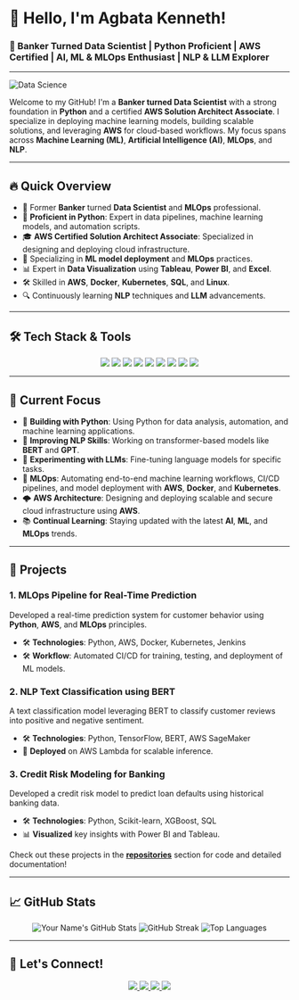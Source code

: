 # 👋 Hello, I'm Agbata Kenneth!

### 🚀 Banker Turned Data Scientist | Python Proficient | AWS Certified | AI, ML & MLOps Enthusiast | NLP & LLM Explorer

---

![Data Science](https://media.licdn.com/dms/image/C4D12AQESj72-s5gEKg/article-cover_image-shrink_720_1280/0/1626753867110?e=2147483647&v=beta&t=JOALVxWjySgR37iCdRMhNGmpCyYYDXlPdWk212JXdII)

Welcome to my GitHub! I'm a **Banker turned Data Scientist** with a strong foundation in **Python** and a certified **AWS Solution Architect Associate**. I specialize in deploying machine learning models, building scalable solutions, and leveraging **AWS** for cloud-based workflows. My focus spans across **Machine Learning (ML)**, **Artificial Intelligence (AI)**, **MLOps**, and **NLP**.

---

## 🔥 Quick Overview

- 💼 Former **Banker** turned **Data Scientist** and **MLOps** professional.
- 🐍 **Proficient in Python**: Expert in data pipelines, machine learning models, and automation scripts.
- 🎓 **AWS Certified Solution Architect Associate**: Specialized in designing and deploying cloud infrastructure.
- 🚀 Specializing in **ML model deployment** and **MLOps** practices.
- 📊 Expert in **Data Visualization** using **Tableau**, **Power BI**, and **Excel**.
- 🛠 Skilled in **AWS**, **Docker**, **Kubernetes**, **SQL**, and **Linux**.
- 🔍 Continuously learning **NLP** techniques and **LLM** advancements.

---

## 🛠 Tech Stack & Tools

<p align="center">
  <img src="https://img.shields.io/badge/AWS-232F3E?style=for-the-badge&logo=amazon-aws&logoColor=white" />
  <img src="https://img.shields.io/badge/Docker-2496ED?style=for-the-badge&logo=docker&logoColor=white" />
  <img src="https://img.shields.io/badge/Kubernetes-326CE5?style=for-the-badge&logo=kubernetes&logoColor=white" />
  <img src="https://img.shields.io/badge/Python-3776AB?style=for-the-badge&logo=python&logoColor=white" />
  <img src="https://img.shields.io/badge/Linux-FCC624?style=for-the-badge&logo=linux&logoColor=black" />
  <img src="https://img.shields.io/badge/SQL-4479A1?style=for-the-badge&logo=postgresql&logoColor=white" />
  <img src="https://img.shields.io/badge/Tableau-E97627?style=for-the-badge&logo=tableau&logoColor=white" />
  <img src="https://img.shields.io/badge/Power_BI-F2C811?style=for-the-badge&logo=powerbi&logoColor=black" />
  <img src="https://img.shields.io/badge/Excel-217346?style=for-the-badge&logo=microsoft-excel&logoColor=white" />
</p>

---

## 🎯 Current Focus

- 🐍 **Building with Python**: Using Python for data analysis, automation, and machine learning applications.
- 🚀 **Improving NLP Skills**: Working on transformer-based models like **BERT** and **GPT**.
- 🧠 **Experimenting with LLMs**: Fine-tuning language models for specific tasks.
- 🔧 **MLOps**: Automating end-to-end machine learning workflows, CI/CD pipelines, and model deployment with **AWS**, **Docker**, and **Kubernetes**.
- 🌩 **AWS Architecture**: Designing and deploying scalable and secure cloud infrastructure using **AWS**.
- 📚 **Continual Learning**: Staying updated with the latest **AI**, **ML**, and **MLOps** trends.

---

## 💼 Projects

### 1. **MLOps Pipeline for Real-Time Prediction**
Developed a real-time prediction system for customer behavior using **Python**, **AWS**, and **MLOps** principles.
- 🛠 **Technologies**: Python, AWS, Docker, Kubernetes, Jenkins
- 🛠 **Workflow**: Automated CI/CD for training, testing, and deployment of ML models.

### 2. **NLP Text Classification using BERT**
A text classification model leveraging BERT to classify customer reviews into positive and negative sentiment.
- 🛠 **Technologies**: Python, TensorFlow, BERT, AWS SageMaker
- 🚀 **Deployed** on AWS Lambda for scalable inference.

### 3. **Credit Risk Modeling for Banking**
Developed a credit risk model to predict loan defaults using historical banking data.
- 🛠 **Technologies**: Python, Scikit-learn, XGBoost, SQL
- 📊 **Visualized** key insights with Power BI and Tableau.

Check out these projects in the [**repositories**](https://github.com/agbatakenneth?tab=repositories) section for code and detailed documentation!

---

## 📈 GitHub Stats

<p align="center">
  <img src="https://github-readme-stats.vercel.app/api?username=agbatakenneth&show_icons=true&theme=radical" alt="Your Name's GitHub Stats" />
  <img src="https://github-readme-streak-stats.herokuapp.com/?user=agbatakenneth&theme=radical" alt="GitHub Streak" />
  <img src="https://github-readme-stats.vercel.app/api/top-langs/?username=agbatakenneth&layout=compact&theme=radical" alt="Top Languages" />
</p>

---

## 💬 Let's Connect!

<p align="center">
  <a href="https://linkedin.com/in/https://www.linkedin.com/in/kenneth-agbata-822bbb218?utm_source=share&utm_campaign=share_via&utm_content=profile&utm_medium=ios_app">
    <img src="https://img.shields.io/badge/LinkedIn-0A66C2?style=for-the-badge&logo=linkedin&logoColor=white" />
  </a>
  <a href="https://your-portfolio.com">
    <img src="https://img.shields.io/badge/Portfolio-000000?style=for-the-badge&logo=About.me&logoColor=white" />
  </a>
  <a href="https://twitter.com/your-profile">
    <img src="https://img.shields.io/badge/Twitter-1DA1F2?style=for-the-badge&logo=twitter&logoColor=white" />
  </a>
  <a href="mailto:kcagbata@yahoo.com">
    <img src="https://img.shields.io/badge/Email-D14836?style=for-the-badge&logo=gmail&logoColor=white" />
  </a>
</p>
